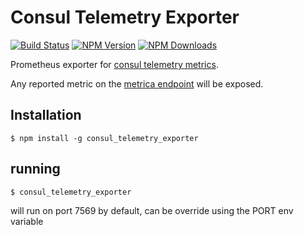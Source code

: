 # Consul Telemetry Exporter
[![Build Status](https://api.travis-ci.org/SWCE/consul_telemetry_exporter.js.svg?branch=master)](http://travis-ci.org/SWCE/consul_telemetry_exporter)
[![NPM Version](http://img.shields.io/npm/v/consul-telemetry-exporter.svg?style=flat)](https://www.npmjs.org/package/consul_telemetry_exporter)
[![NPM Downloads](https://img.shields.io/npm/dm/consul-telemetry-exporter.svg?style=flat)](https://www.npmjs.org/package/consul_telemetry_exporter)

Prometheus exporter for [consul telemetry metrics](https://www.consul.io/docs/agent/telemetry.html).

Any reported metric on the [metrica endpoint](https://www.consul.io/api/agent.html#view-metrics) will be exposed.

## Installation

    $ npm install -g consul_telemetry_exporter

## running

    $ consul_telemetry_exporter

will run on port 7569 by default, can be override using the PORT env variable
